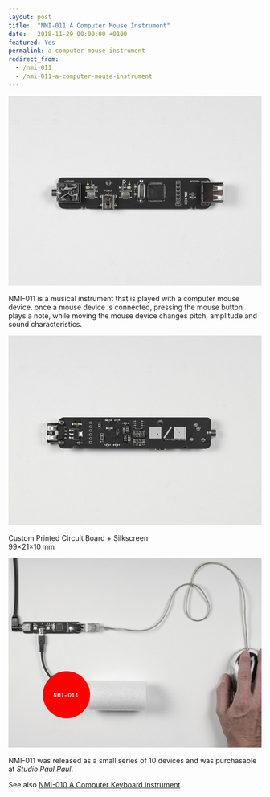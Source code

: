 ```yaml
---
layout: post
title:  "NMI-011 A Computer Mouse Instrument"
date:   2018-11-29 00:00:00 +0100
featured: Yes
permalink: a-computer-mouse-instrument
redirect_from:
  - /nmi-011
  - /nmi-011-a-computer-mouse-instrument
---
```


![NMI-011-front](/assets/2018-11-29-NMI-011-front.jpg)

NMI-011 is a musical instrument that is played with a computer mouse device. once a mouse device is connected, pressing the mouse button plays a note, while moving the mouse device changes pitch, amplitude and sound characteristics.

![NMI-011-back](/assets/2018-11-29-NMI-011-back.jpg)

Custom Printed Circuit Board + Silkscreen<br />
99×21×10 mm

![NMI-011-use](/assets/2018-11-29-NMI-011-use.jpg)

NMI-011 was released as a small series of 10 devices and was purchasable at *Studio Paul Paul*.

See also [NMI-010 A Computer Keyboard Instrument](https://dennisppaul.de/a-computer-keyboard-instrument).
